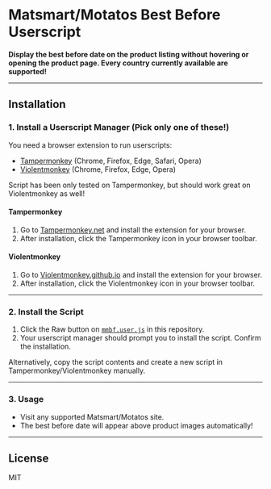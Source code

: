 # Matsmart/Motatos Best Before Userscript

**Display the best before date on the product listing without hovering or opening the product page. Every country currently available are supported!**

---

## Installation

### 1. Install a Userscript Manager (Pick only one of these!)

You need a browser extension to run userscripts:

- [Tampermonkey](https://www.tampermonkey.net/) (Chrome, Firefox, Edge, Safari, Opera)
- [Violentmonkey](https://violentmonkey.github.io/) (Chrome, Firefox, Edge, Opera)

Script has been only tested on Tampermonkey, but should work great on Violentmonkey as well!

#### Tampermonkey

1. Go to [Tampermonkey.net](https://www.tampermonkey.net/) and install the extension for your browser.
2. After installation, click the Tampermonkey icon in your browser toolbar.

#### Violentmonkey

1. Go to [Violentmonkey.github.io](https://violentmonkey.github.io/) and install the extension for your browser.
2. After installation, click the Violentmonkey icon in your browser toolbar.

---

### 2. Install the Script

1. Click the Raw button on [`mmbf.user.js`](./mmbf.user.js) in this repository.
2. Your userscript manager should prompt you to install the script. Confirm the installation.

Alternatively, copy the script contents and create a new script in Tampermonkey/Violentmonkey manually.

---

### 3. Usage

- Visit any supported Matsmart/Motatos site.
- The best before date will appear above product images automatically!

---


## License

MIT
